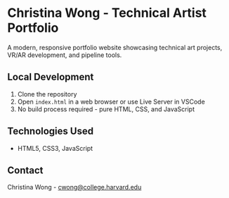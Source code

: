 # Christina Wong - Technical Artist Portfolio

A modern, responsive portfolio website showcasing technical art projects, VR/AR development, and pipeline tools.

## Local Development
1. Clone the repository
2. Open `index.html` in a web browser or use Live Server in VSCode
3. No build process required - pure HTML, CSS, and JavaScript


## Technologies Used
- HTML5, CSS3, JavaScript

## Contact
Christina Wong - cwong@college.harvard.edu